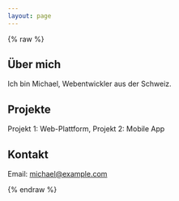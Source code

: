 ```yaml
---
layout: page
---
```


{% raw %}
<!--
<html lang="de">
<head>
  <meta charset="UTF-8">
  <meta name="viewport" content="width=device-width, initial-scale=1.0">
  <title>Beispiel Seite</title>
  <style>
    body { font-family: Arial, sans-serif; margin: 0; padding: 20px; }
    main { padding: 20px; }
  </style>
</head>
-->
<body>
  <main>
    <h2 id="about">Über mich</h2>
    <p>Ich bin Michael, Webentwickler aus der Schweiz.</p>
    <h2 id="projects">Projekte</h2>
    <p>Projekt 1: Web-Plattform, Projekt 2: Mobile App</p>
    <h2 id="contact">Kontakt</h2>
    <p>Email: <a href="mailto:michael@example.com">michael@example.com</a></p>
  </main>

</body>
</html>
{% endraw %}
